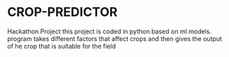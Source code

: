 # CROP-PREDICTOR
Hackathon Project
this project is coded in python based on ml models.
program takes different factors that affect crops and then gives the output of he crop that is suitable for the field
